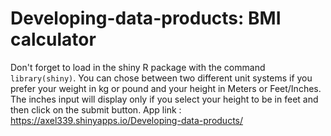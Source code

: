 Developing-data-products: BMI calculator
========================

Don't forget to load in the shiny R package with the command `library(shiny)`.
You can chose between two different unit systems if you prefer your weight in kg or pound and your height in Meters or Feet/Inches. The inches input will display only if you select your height to be in feet and then click on the submit button.
App link : https://axel339.shinyapps.io/Developing-data-products/
